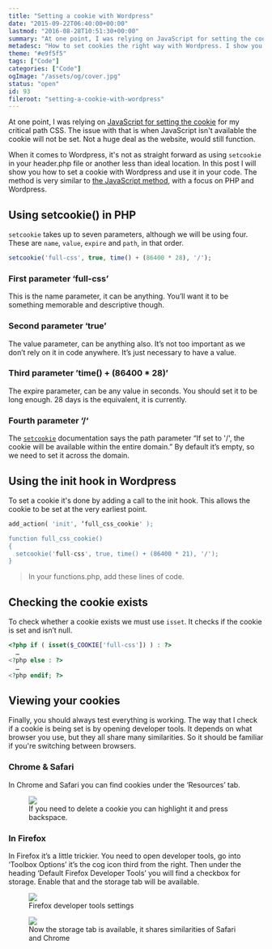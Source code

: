 ```yaml
---
title: "Setting a cookie with Wordpress"
date: "2015-09-22T06:40:00+00:00"
lastmod: "2016-08-28T10:51:30+00:00"
summary: "At one point, I was relying on JavaScript for setting the cookie for my critical path CSS. The issue with that is when JavaScript isn’t available the cookie will not be set. Not a huge deal as the website, would still function.When it comes to Wordpress, it’s not as straight forward as using setcookie in your header.php file or another less than ideal location. In this post I will show you how to set a cookie with Wordpress and use it in your code. The method is very similar to the JavaScript method, with a focus on PHP and Wordpress."
metadesc: "How to set cookies the right way with Wordpress. I show you how to add the action and use it in your theme."
theme: "#e9f5f5"
tags: ["Code"]
categories: ["Code"]
ogImage: "/assets/og/cover.jpg"
status: "open"
id: 93
fileroot: "setting-a-cookie-with-wordpress"
---
```


At one point, I was relying on [JavaScript for setting the cookie](http://iamsteve.me/blog/entry/using-cookies-to-serve-critical-css-for-first-time-visits) for my critical path CSS. The issue with that is when JavaScript isn't available the cookie will not be set. Not a huge deal as the website, would still function.

When it comes to Wordpress, it's not as straight forward as using `setcookie` in your header.php file or another less than ideal location. In this post I will show you how to set a cookie with Wordpress and use it in your code. The method is very similar to [the JavaScript method](http://iamsteve.me/blog/entry/using-cookies-to-serve-critical-css-for-first-time-visits), with a focus on PHP and Wordpress.

## Using setcookie() in PHP
`setcookie` takes up to seven parameters, although we will be using four. These are `name`, `value`, `expire` and `path`, in that order.

```php
setcookie('full-css', true, time() + (86400 * 28), '/');
```

### First parameter ‘full-css’
This is the name parameter, it can be anything. You’ll want it to be something memorable and descriptive though.

### Second parameter ‘true’
The value parameter, can be anything also. It’s not too important as we don’t rely on it in code anywhere. It’s just necessary to have a value.

### Third parameter ’time() + (86400 * 28)’
The expire parameter, can be any value in seconds. You should set it to be long enough. 28 days is the equivalent, it is currently.

### Fourth parameter ‘/‘
The [`setcookie`](http://php.net/manual/en/function.setcookie.php) documentation says the path parameter “If set to '/', the cookie will be available within the entire domain.” By default it’s empty, so we need to set it across the domain.
 
## Using the init hook in Wordpress
To set a cookie it's done by adding a call to the init hook. This allows the cookie to be set at the very earliest point.

```php
add_action( 'init', ‘full_css_cookie' );

function full_css_cookie()
{
  setcookie('full-css', true, time() + (86400 * 21), '/');
}
```

> In your functions.php, add these lines of code. 

## Checking the cookie exists
To check whether a cookie exists we must use `isset`. It checks if the cookie is set and isn’t null.

```php
<?php if ( isset($_COOKIE['full-css']) ) : ?>
  …
<?php else : ?>
  …
<?php endif; ?>
```

## Viewing your cookies
Finally, you should always test everything is working. The way that I check if a cookie is being set is by opening developer tools. It depends on what browser you use, but they all share many similarities. So it should be familiar if you're switching between browsers.

### Chrome & Safari
In Chrome and Safari you can find cookies under the ‘Resources’ tab.

<figure>
<Image src="/static/images/blog/safari-cookies.png" width={738} height={492} />
<figcaption>If you need to delete a cookie you can highlight it and press backspace.</figcaption>
</figure>

### In Firefox
In Firefox it’s a little trickier. You need to open developer tools, go into ‘Toolbox Options’ it’s the cog icon third from the right. Then under the heading ‘Default Firefox Developer Tools’ you will find a checkbox for storage. Enable that and the storage tab will be available.

<figure>
<Image src="/static/images/blog/firefox-dev-settings.png" width={738} height={492} />
<figcaption>Firefox developer tools settings</figcaption>
</figure>

<figure>
<Image src="/static/images/blog/firefox-cookies.png" width={738} height={492} />
<figcaption>Now the storage tab is available, it shares similarities of Safari and Chrome</figcaption>
</figure>